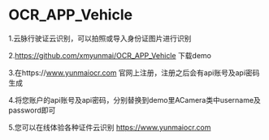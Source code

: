 # OCR_APP_Vehicle
1.云脉行驶证云识别，可以拍照或导入身份证图片进行识别

2.https://github.com/xmyunmai/OCR_APP_Vehicle 下载demo

3.在https://www.yunmaiocr.com 官网上注册，注册之后会有api账号及api密码生成

4.将您账户的api账号及api密码，分别替换到demo里ACamera类中username及password即可

5.您可以在线体验各种证件云识别 https://www.yunmaiocr.com
